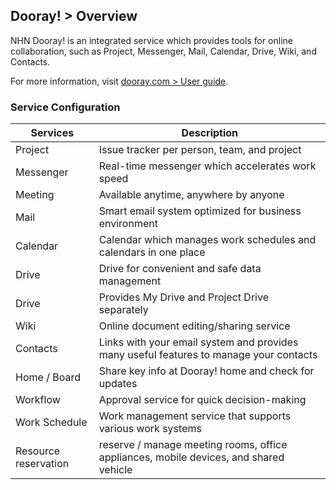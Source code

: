 ﻿
## Dooray! > Overview

NHN Dooray! is an integrated service which provides tools for online collaboration, such as Project, Messenger, Mail, Calendar, Drive, Wiki, and Contacts.

For more information, visit [dooray.com > User guide](https://helpdesk.dooray.com/share/pages/4Ws8UzbnT7KbP9R5fAQBjg).


### Service Configuration

|Services|Description|
|---|---|
|Project|Issue tracker per person, team, and project|
|Messenger|Real-time messenger which accelerates work speed|
|Meeting| Available anytime, anywhere by anyone |
|Mail|Smart email system optimized for business environment |
|Calendar|Calendar which manages work schedules and calendars in one place|
|Drive| Drive for convenient and safe data management
|Drive|Provides My Drive and Project Drive separately |
|Wiki| Online document editing/sharing service |
|Contacts| Links with your email system and provides many useful features to manage your contacts |
|Home / Board| Share key info at Dooray! home and check for updates |
|Workflow| Approval service for quick decision-making |
|Work Schedule| Work management service that supports various work systems |
|Resource reservation| reserve / manage meeting rooms, office appliances, mobile devices, and shared vehicle |


